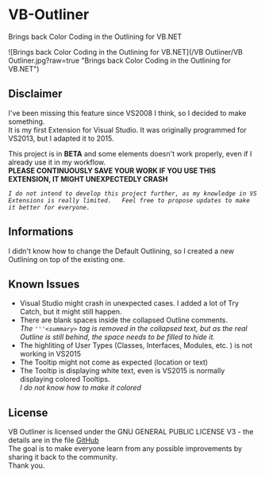 # VB-Outliner
Brings back Color Coding in the Outlining for VB.NET

![Brings back Color Coding in the Outlining for VB.NET](/VB Outliner/VB Outliner.jpg?raw=true "Brings back Color Coding in the Outlining for VB.NET")

## Disclaimer
I've been missing this feature since VS2008 I think, so I decided to make something.  
It is my first Extension for Visual Studio. It was originally programmed for VS2013, but I adapted it to 2015.  
  
This project is in **BETA** and some elements doesn't work properly, even if I already use it in my workflow.  
**PLEASE CONTINUOUSLY SAVE YOUR WORK IF YOU USE THIS EXTENSION, IT MIGHT UNEXPECTEDLY CRASH**  
  
*`I do not intend to develop this project further, as my knowledge in VS Extensions is really limited.  
Feel free to propose updates to make it better for everyone.`*

## Informations
I didn't know how to change the Default Outlining, so I created a new Outlining on top of the existing one.

## Known Issues
* Visual Studio might crash in unexpected cases. I added a lot of Try Catch, but it might still happen.
* There are blank spaces inside the collapsed Outline comments.  
  *The `'''<summary>` tag is removed in the collapsed text, but as the real Outline is still behind, the space needs to be filled to hide it.*
* The highliting of User Types (Classes, Interfaces, Modules, etc. ) is not working in VS2015
* The Tooltip might not come as expected (location or text)
* The Tooltip is displaying white text, even is VS2015 is normally displaying colored Tooltips.  
  *I do not know how to make it colored*

## License

VB Outliner is licensed under the GNU GENERAL PUBLIC LICENSE V3 - the details are in the file [GitHub](/LICENSE.md "License.md")  
The goal is to make everyone learn from any possible improvements by sharing it back to the community.  
Thank you.
